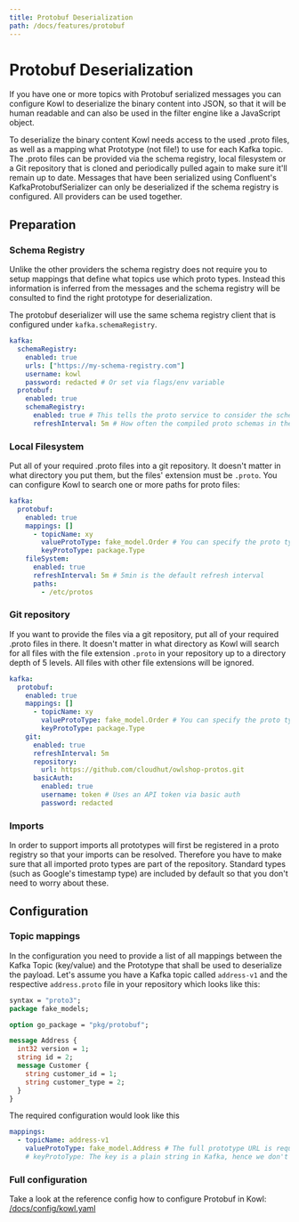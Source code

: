 ```yaml
---
title: Protobuf Deserialization
path: /docs/features/protobuf
---
```


# Protobuf Deserialization

If you have one or more topics with Protobuf serialized messages you can configure Kowl to deserialize
the binary content into JSON, so that it will be human readable and can also be used in the filter engine
like a JavaScript object.

To deserialize the binary content Kowl needs access to the used .proto files, as well as a mapping what
Prototype (not file!) to use for each Kafka topic. The .proto files can be provided via the schema registry,
local filesystem or a Git repository that is cloned and periodically pulled again to make sure it'll 
remain up to date. Messages that have been serialized using Confluent's KafkaProtobufSerializer can
only be deserialized if the schema registry is configured. All providers can be used together.

## Preparation

### Schema Registry

Unlike the other providers the schema registry does not require you to setup mappings that define
what topics use which proto types. Instead this information is inferred from the messages and
the schema registry will be consulted to find the right prototype for deserialization.

The protobuf deserializer will use the same schema registry client that is configured under
`kafka.schemaRegistry`.

```yaml
kafka:
  schemaRegistry:
    enabled: true
    urls: ["https://my-schema-registry.com"]
    username: kowl
    password: redacted # Or set via flags/env variable
  protobuf:
    enabled: true
    schemaRegistry:
      enabled: true # This tells the proto service to consider the schema registry when deserializing messages
      refreshInterval: 5m # How often the compiled proto schemas in the cache should be updated
```

### Local Filesystem

Put all of your required .proto files into a git repository. It doesn't matter in what directory you put them,
but the files' extension must be `.proto`. You can configure Kowl to search one or more paths for proto files:

```yaml
kafka:
  protobuf:
    enabled: true
    mappings: []
      - topicName: xy
        valueProtoType: fake_model.Order # You can specify the proto type for the record key and/or value (just one will work too)
        keyProtoType: package.Type
    fileSystem:
      enabled: true
      refreshInterval: 5m # 5min is the default refresh interval
      paths:
        - /etc/protos
```

### Git repository

If you want to provide the files via a git repository, put all of your required .proto files in there.
It doesn't matter in what directory as Kowl will search for all files with the file extension `.proto`
in your repository up to a directory depth of 5 levels. All files with other file extensions will be ignored.

```yaml
kafka:
  protobuf:
    enabled: true
    mappings: []
      - topicName: xy
        valueProtoType: fake_model.Order # You can specify the proto type for the record key and/or value (just one will work too)
        keyProtoType: package.Type
    git:
      enabled: true
      refreshInterval: 5m
      repository:
        url: https://github.com/cloudhut/owlshop-protos.git
      basicAuth:
        enabled: true
        username: token # Uses an API token via basic auth
        password: redacted
```

### Imports

In order to support imports all prototypes will first be registered in a proto registry so that your
imports can be resolved. Therefore you have to make sure that all imported proto types are part of
the repository. Standard types (such as Google's timestamp type) are included by default so that you
don't need to worry about these.

## Configuration

### Topic mappings

In the configuration you need to provide a list of all mappings between the Kafka Topic (key/value)
and the Prototype that shall be used to deserialize the payload. Let's assume you have a Kafka topic
called `address-v1` and the respective `address.proto` file in your repository which looks like this:

```proto
syntax = "proto3";
package fake_models;

option go_package = "pkg/protobuf";

message Address {
  int32 version = 1;
  string id = 2;
  message Customer {
    string customer_id = 1;
    string customer_type = 2;
  }
}
```

The required configuration would look like this

```yaml
mappings:
  - topicName: address-v1
    valueProtoType: fake_model.Address # The full prototype URL is required
    # keyProtoType: The key is a plain string in Kafka, hence we don't have a prototype for the record's key
```

### Full configuration

Take a look at the reference config how to configure Protobuf in Kowl: [/docs/config/kowl.yaml](https://github.com/cloudhut/kowl/blob/master/docs/config/kowl.yaml)
